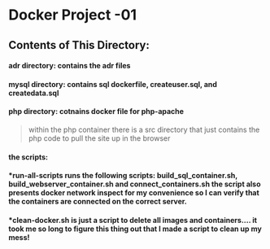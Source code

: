 # Docker Project -01 

## Contents of This Directory: 

#### adr directory: contains the adr files
#### mysql directory: contains sql dockerfile, createuser.sql, and createdata.sql
#### php directory: cotnains docker file for php-apache 
  > within the php container there is a src directory that just contains the php code to pull the site up in the browser 
#### the scripts: 
  #### *run-all-scripts runs the following scripts: build_sql_container.sh, build_webserver_container.sh and connect_containers.sh the script also presents docker network inspect for my convenience so I can verify that the containers are connected on the correct server. 
  #### *clean-docker.sh is just a script to delete all images and containers.... it took me so long to figure this thing out that I made a script to clean up my mess!  
